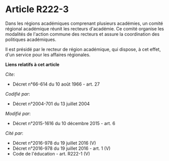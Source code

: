 # Article R222-3

Dans les régions académiques comprenant plusieurs académies, un comité régional académique réunit les recteurs d'académie. Ce
comité organise les modalités de l'action commune des recteurs et assure la coordination des politiques académiques. 

Il est présidé par le recteur de région académique, qui dispose, à cet effet, d'un service pour les affaires régionales.

**Liens relatifs à cet article**

_Cite_:

  - Décret n°66-614 du 10 août 1966 - art. 27

_Codifié par_:

  - Décret n°2004-701 du 13 juillet 2004

_Modifié par_:

  - Décret n°2015-1616 du 10 décembre 2015 - art. 6

_Cité par_:

  - Décret n°2016-978 du 19 juillet 2016 (V)
  - Décret n°2016-978 du 19 juillet 2016 - art. 1 (V)
  - Code de l'éducation - art. R222-1 (V)
